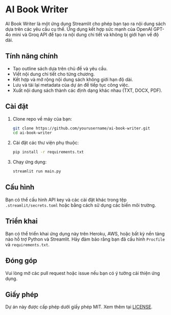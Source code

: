 # AI Book Writer

AI Book Writer là một ứng dụng Streamlit cho phép bạn tạo ra nội dung sách dựa trên các yêu cầu cụ thể. Ứng dụng kết hợp sức mạnh của OpenAI GPT-4o mini và Groq API để tạo ra nội dung chi tiết và không bị giới hạn về độ dài.

## Tính năng chính
- Tạo outline sách dựa trên chủ đề và yêu cầu.
- Viết nội dung chi tiết cho từng chương.
- Kết hợp và mở rộng nội dung sách không giới hạn độ dài.
- Lưu và tải lại metadata của dự án để tiếp tục công việc.
- Xuất nội dung sách thành các định dạng khác nhau (TXT, DOCX, PDF).

## Cài đặt
1. Clone repo về máy của bạn:
   ```bash
   git clone https://github.com/yourusername/ai-book-writer.git
   cd ai-book-writer
   ```

2. Cài đặt các thư viện phụ thuộc:
   ```bash
   pip install -r requirements.txt
   ```

3. Chạy ứng dụng:
   ```bash
   streamlit run main.py
   ```

## Cấu hình
Bạn có thể cấu hình API key và các cài đặt khác trong tệp `.streamlit/secrets.toml` hoặc bằng cách sử dụng các biến môi trường.

## Triển khai
Bạn có thể triển khai ứng dụng này trên Heroku, AWS, hoặc bất kỳ nền tảng nào hỗ trợ Python và Streamlit. Hãy đảm bảo rằng bạn đã cấu hình `Procfile` và `requirements.txt`.

## Đóng góp
Vui lòng mở các pull request hoặc issue nếu bạn có ý tưởng cải thiện ứng dụng.

## Giấy phép
Dự án này được cấp phép dưới giấy phép MIT. Xem thêm tại [LICENSE](LICENSE).
